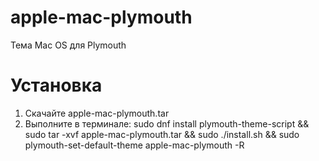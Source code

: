# apple-mac-plymouth
Тема Mac OS для Plymouth
# Установка
1. Скачайте apple-mac-plymouth.tar
2. Выполните в терминале: sudo dnf install plymouth-theme-script && sudo tar -xvf apple-mac-plymouth.tar && sudo ./install.sh && sudo plymouth-set-default-theme apple-mac-plymouth -R
